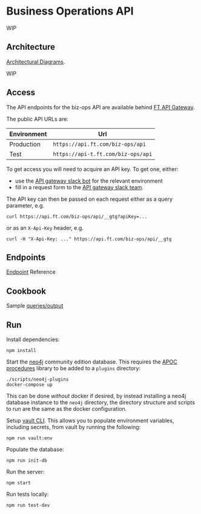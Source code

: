 # Business Operations API

WIP

## Architecture

[Architectural Diagrams](https://github.com/Financial-Times/gdpr).

WIP

## Access

The API endpoints for the biz-ops API are available behind [FT API Gateway](http://developer.ft.com/).

The public API URLs are:

| Environment   | Url                                |
| ------------- | --------------------------------   |
| Production    | `https://api.ft.com/biz-ops/api`   |
| Test          | `https://api-t.ft.com/biz-ops/api` |

To get access you will need to acquire an API key.
To get one, either:

*   use the [API gateway slack bot](https://github.com/Financial-Times/apig-api-key-warden) for the relevant environment
*   fill in a request form to the [API gateway slack team](https://financialtimes.slack.com/messages/C06GDS7UJ).

The API key can then be passed on each request either as a query parameter, e.g.

```shell
curl https://api.ft.com/biz-ops/api/__gtg?apiKey=...
```

or as an `X-Api-Key` header, e.g.

```shell
curl -H "X-Api-Key: ..." https://api.ft.com/biz-ops/api/__gtg
```

## Endpoints

[Endpoint](ENDPOINTS.md) Reference

## Cookbook

Sample [queries/output](COOKBOOK.md)

## Run

Install dependencies:

```shell
npm install
```

Start the [neo4j](https://neo4j.com/) community edition database. This requires the [APOC procedures](http://github.com/neo4j-contrib/neo4j-apoc-procedures) library to be added to a `plugins` directory:

```shell
./scripts/neo4j-plugins
docker-compose up
```

This can be done _without_ docker if desired, by instead installing a neo4j database instance to the `neo4j` directory, the directory structure and scripts to run are the same as the docker configuration.

Setup [vault CLI](https://github.com/Financial-Times/vault/wiki/Getting-Started#login-with-the-cli). This allows you to populate environment variables, including secrets, from vault by running the following:

```shell
npm run vault:env
```

Populate the database:

```shell
npm run init-db
```

Run the server:

```shell
npm start
```

Run tests locally:

```shell
npm run test-dev
```
